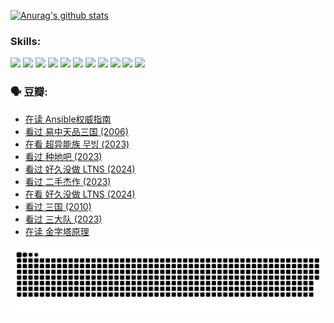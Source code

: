 
[![Anurag's github stats](https://github-readme-stats.vercel.app/api?username=w940853815)](https://github.com/anuraghazra/github-readme-stats)

### Skills:

<code><img height="32" src="https://cdn.jsdelivr.net/npm/simple-icons@v5/icons/python.svg"></code>
<code><img height="32" src="https://cdn.jsdelivr.net/npm/simple-icons@v5/icons/javascript.svg"></code>
<code><img height="32" src="https://cdn.jsdelivr.net/npm/simple-icons@v5/icons/django.svg"></code>
<code><img height="32" src="https://cdn.jsdelivr.net/npm/simple-icons@v5/icons/flask.svg"></code>
<code><img height="32" src="https://cdn.jsdelivr.net/npm/simple-icons@v5/icons/vuetify.svg"></code>
<code><img height="32" src="https://cdn.jsdelivr.net/npm/simple-icons@v5/icons/git.svg"></code>
<code><img height="32" src="https://cdn.jsdelivr.net/npm/simple-icons@v5/icons/docker.svg"></code>
<code><img height="32" src="https://cdn.jsdelivr.net/npm/simple-icons@v5/icons/postgresql.svg"></code>
<code><img height="32" src="https://cdn.jsdelivr.net/npm/simple-icons@v5/icons/elasticsearch.svg"></code>
<code><img height="32" src="https://cdn.jsdelivr.net/npm/simple-icons@v5/icons/macos.svg"></code>
<code><img height="32" src="https://cdn.jsdelivr.net/npm/simple-icons@v5/icons/linux.svg"></code>

### 🗣 豆瓣:

<!-- DOUBAN-ACTIVITIES:START -->
- [在读 Ansible权威指南](https://www.douban.com/people/136069238/status/4539151450/?_i=09427559)
- [看过 易中天品三国‎ (2006)](https://www.douban.com/people/136069238/status/4529910812/?_i=09427559)
- [在看 超异能族 무빙‎ (2023)](https://www.douban.com/people/136069238/status/4527291077/?_i=09427559)
- [看过 种地吧‎ (2023)](https://www.douban.com/people/136069238/status/4527289637/?_i=09427559)
- [看过 好久没做 LTNS‎ (2024)](https://www.douban.com/people/136069238/status/4527289515/?_i=09427559)
- [看过 二手杰作‎ (2023)](https://www.douban.com/people/136069238/status/4522502716/?_i=09427559)
- [在看 好久没做 LTNS‎ (2024)](https://www.douban.com/people/136069238/status/4521969883/?_i=09427559)
- [看过 三国‎ (2010)](https://www.douban.com/people/136069238/status/4521634661/?_i=09427559)
- [看过 三大队‎ (2023)](https://www.douban.com/people/136069238/status/4510323325/?_i=09427559)
- [在读 金字塔原理](https://www.douban.com/people/136069238/status/4507497587/?_i=09427559)
<!-- DOUBAN-ACTIVITIES:END -->


![Snake animation](https://raw.githubusercontent.com/w940853815/w940853815/output/github-contribution-grid-snake.svg)

<!--
**w940853815/w940853815** is a ✨ _special_ ✨ repository because its `README.md` (this file) appears on your GitHub profile.

Here are some ideas to get you started:

- 🔭 I’m currently working on ...
- 🌱 I’m currently learning ...
- 👯 I’m looking to collaborate on ...
- 🤔 I’m looking for help with ...
- 💬 Ask me about ...
- 📫 How to reach me: ...
- 😄 Pronouns: ...
- ⚡ Fun fact: ...
-->
